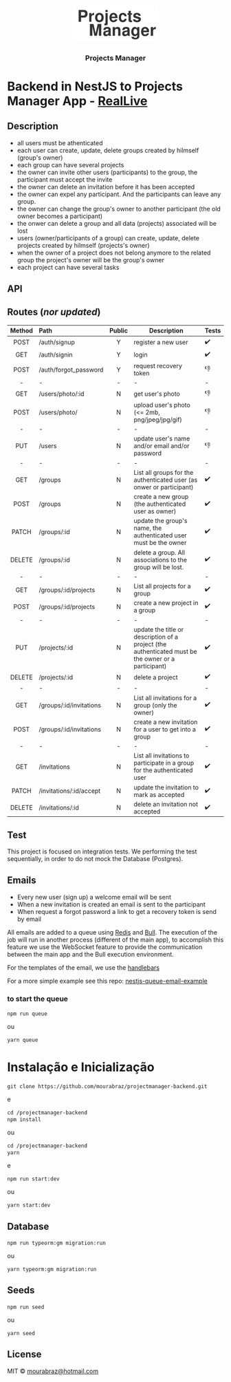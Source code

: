 <h1 align="center">
  <img alt="Gympoint" title="Gympoint" src=".github/logo_xxxx144.png" width="200px" />
</h1>

<h3 align="center">
  Projects Manager
</h3>

# Backend in NestJS to Projects Manager App - [RealLive](https://pm.mourabraz.com)

## Description

- all users must be athenticated
- each user can create, update, delete groups created by hilmself (group's owner)
- each group can have several projects
- the owner can invite other users (participants) to the group, the participant must accept the invite
- the owner can delete an invitation before it has been accepted
- the owner can expel any participant. And the participants can leave any group.
- the owner can change the group's owner to another participant (the old owner becomes a participant)
- the onwer can delete a group and all data (projects) associated will be lost
- users (owner/participants of a group) can create, update, delete projects created by hilmself (projects's owner)
- when the owner of a project does not belong anymore to the related group the project's owner will be the group's owner
- each project can have several tasks

## API

## Routes (_nor updated_)

| Method | Path                    | Public | Description                                                                                         | Tests              |
| :----: | :---------------------- | :----: | --------------------------------------------------------------------------------------------------- | ------------------ |
|  POST  | /auth/signup            |   Y    | register a new user                                                                                 | :heavy_check_mark: |
|  GET   | /auth/signin            |   Y    | login                                                                                               | :heavy_check_mark: |
|  POST  | /auth/forgot_password   |   Y    | request recovery token                                                                              | 👎                 |
|   -    | -                       |   -    | -                                                                                                   | -                  |
|  GET   | /users/photo/:id        |   N    | get user's photo                                                                                    | 👎                 |
|  POST  | /users/photo/           |   N    | upload user's photo (<= 2mb, png/jpeg/jpg/gif)                                                      | 👎                 |
|   -    | -                       |   -    | -                                                                                                   | -                  |
|  PUT   | /users                  |   N    | update user's name and/or email and/or password                                                     | 👎                 |
|   -    | -                       |   -    | -                                                                                                   | -                  |
|  GET   | /groups                 |   N    | List all groups for the authenticated user (as onwer or participant)                                | :heavy_check_mark: |
|  POST  | /groups                 |   N    | create a new group (the authenticated user as owner)                                                | :heavy_check_mark: |
| PATCH  | /groups/:id             |   N    | update the group's name, the authenticated user must be the owner                                   | :heavy_check_mark: |
| DELETE | /groups/:id             |   N    | delete a group. All associations to the group will be lost.                                         | :heavy_check_mark: |
|   -    | -                       |   -    | -                                                                                                   | -                  |
|  GET   | /groups/:id/projects    |   N    | List all projects for a group                                                                       | :heavy_check_mark: |
|  POST  | /groups/:id/projects    |   N    | create a new project in a group                                                                     | :heavy_check_mark: |
|   -    | -                       |   -    | -                                                                                                   | -                  |
|  PUT   | /projects/:id           |   N    | update the title or description of a project (the authenticated must be the owner or a participant) | :heavy_check_mark: |
| DELETE | /projects/:id           |   N    | delete a project                                                                                    | :heavy_check_mark: |
|   -    | -                       |   -    | -                                                                                                   | -                  |
|  GET   | /groups/:id/invitations |   N    | List all invitations for a group (only the owner)                                                   | :heavy_check_mark: |
|  POST  | /groups/:id/invitations |   N    | create a new invitation for a user to get into a group                                              | :heavy_check_mark: |
|   -    | -                       |   -    | -                                                                                                   | -                  |
|  GET   | /invitations            |   N    | List all invitations to participate in a group for the authenticated user                           | :heavy_check_mark: |
| PATCH  | /invitations/:id/accept |   N    | update the invitation to mark as accepted                                                           | :heavy_check_mark: |
| DELETE | /invitations/:id        |   N    | delete an invitation not accepted                                                                   | :heavy_check_mark: |

## Test

This project is focused on integration tests.
We performing the test sequentially, in order to do not mock the Database (Postgres).

## Emails

- Every new user (sign up) a welcome email will be sent
- When a new invitation is created an email is sent to the participant
- When request a forgot password a link to get a recovery token is send by email

All emails are added to a queue using [Redis](https://redis.io/) and [Bull](https://github.com/OptimalBits/bull#readme). The execution of the job will run in another process (different of the main app), to accomplish this feature we use the WebSocket feature to provide the communication between the main app and the Bull execution environment.

For the templates of the email, we use the [handlebars](https://handlebarsjs.com/)

For a more simple example see this repo: [nestjs-queue-email-example](https://github.com/mourabraz/nestjs-queue-email-example)

### to start the queue

```
npm run queue
```

ou

```
yarn queue
```

# Instalação e Inicialização

```
git clone https://github.com/mourabraz/projectmanager-backend.git
```

e

```
cd /projectmanager-backend
npm install
```

ou

```
cd /projectmanager-backend
yarn
```

e

```
npm run start:dev
```

ou

```
yarn start:dev
```

## Database

```
npm run typeorm:gm migration:run
```

ou

```
yarn typeorm:gm migration:run
```

## Seeds

```
npm run seed
```

ou

```
yarn seed
```

## License

MIT © mourabraz@hotmail.com
